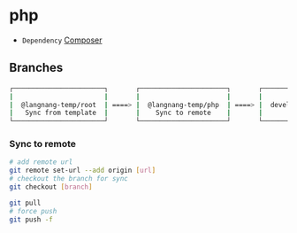 
# php

- `Dependency` [Composer](https://packagist.org/)


## Branches

```sh
┌───────────────────────┐       ┌──────────────────────┐       ┌───────────┐       ┌──────────┐
|                       |       |                      |       |           |       |          |
|  @langnang-temp/root  | ====> |  @langnang-temp/php  | ====> |  develop  | ====> |  master  |
|   Sync from template  |       |    Sync to remote    |       |           |       |          |
└───────────────────────┘       └──────────────────────┘       └───────────┘       └──────────┘

```

### Sync to remote

```sh
# add remote url
git remote set-url --add origin [url]
# checkout the branch for sync
git checkout [branch]

git pull
# force push
git push -f
```
